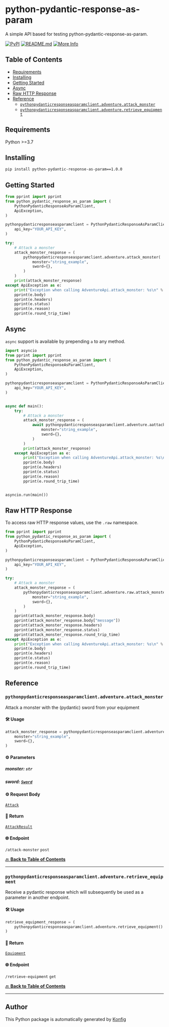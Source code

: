 # python-pydantic-response-as-param<a id="python-pydantic-response-as-param"></a>

A simple API based for testing python-pydantic-response-as-param.


[![PyPI](https://img.shields.io/badge/PyPI-v1.0.0-blue)](https://pypi.org/project/python-pydantic-response-as-param/1.0.0)
[![README.md](https://img.shields.io/badge/README-Click%20Here-green)](https://github.com/konfig-dev/konfig/tree/main/python#readme)
[![More Info](https://img.shields.io/badge/More%20Info-Click%20Here-orange)](http://example.com/support)

## Table of Contents<a id="table-of-contents"></a>

<!-- toc -->

- [Requirements](#requirements)
- [Installing](#installing)
- [Getting Started](#getting-started)
- [Async](#async)
- [Raw HTTP Response](#raw-http-response)
- [Reference](#reference)
  * [`pythonpydanticresponseasparamclient.adventure.attack_monster`](#pythonpydanticresponseasparamclientadventureattack_monster)
  * [`pythonpydanticresponseasparamclient.adventure.retrieve_equipment`](#pythonpydanticresponseasparamclientadventureretrieve_equipment)

<!-- tocstop -->

## Requirements<a id="requirements"></a>

Python >=3.7

## Installing<a id="installing"></a>

```sh
pip install python-pydantic-response-as-param==1.0.0
```

## Getting Started<a id="getting-started"></a>

```python
from pprint import pprint
from python_pydantic_response_as_param import (
    PythonPydanticResponseAsParamClient,
    ApiException,
)

pythonpydanticresponseasparamclient = PythonPydanticResponseAsParamClient(
    api_key="YOUR_API_KEY",
)

try:
    # Attack a monster
    attack_monster_response = (
        pythonpydanticresponseasparamclient.adventure.attack_monster(
            monster="string_example",
            sword={},
        )
    )
    print(attack_monster_response)
except ApiException as e:
    print("Exception when calling AdventureApi.attack_monster: %s\n" % e)
    pprint(e.body)
    pprint(e.headers)
    pprint(e.status)
    pprint(e.reason)
    pprint(e.round_trip_time)
```

## Async<a id="async"></a>

`async` support is available by prepending `a` to any method.

```python
import asyncio
from pprint import pprint
from python_pydantic_response_as_param import (
    PythonPydanticResponseAsParamClient,
    ApiException,
)

pythonpydanticresponseasparamclient = PythonPydanticResponseAsParamClient(
    api_key="YOUR_API_KEY",
)


async def main():
    try:
        # Attack a monster
        attack_monster_response = (
            await pythonpydanticresponseasparamclient.adventure.aattack_monster(
                monster="string_example",
                sword={},
            )
        )
        print(attack_monster_response)
    except ApiException as e:
        print("Exception when calling AdventureApi.attack_monster: %s\n" % e)
        pprint(e.body)
        pprint(e.headers)
        pprint(e.status)
        pprint(e.reason)
        pprint(e.round_trip_time)


asyncio.run(main())
```

## Raw HTTP Response<a id="raw-http-response"></a>

To access raw HTTP response values, use the `.raw` namespace.

```python
from pprint import pprint
from python_pydantic_response_as_param import (
    PythonPydanticResponseAsParamClient,
    ApiException,
)

pythonpydanticresponseasparamclient = PythonPydanticResponseAsParamClient(
    api_key="YOUR_API_KEY",
)

try:
    # Attack a monster
    attack_monster_response = (
        pythonpydanticresponseasparamclient.adventure.raw.attack_monster(
            monster="string_example",
            sword={},
        )
    )
    pprint(attack_monster_response.body)
    pprint(attack_monster_response.body["message"])
    pprint(attack_monster_response.headers)
    pprint(attack_monster_response.status)
    pprint(attack_monster_response.round_trip_time)
except ApiException as e:
    print("Exception when calling AdventureApi.attack_monster: %s\n" % e)
    pprint(e.body)
    pprint(e.headers)
    pprint(e.status)
    pprint(e.reason)
    pprint(e.round_trip_time)
```


## Reference<a id="reference"></a>
### `pythonpydanticresponseasparamclient.adventure.attack_monster`<a id="pythonpydanticresponseasparamclientadventureattack_monster"></a>

Attack a monster with the (pydantic) sword from your equipment

#### 🛠️ Usage<a id="🛠️-usage"></a>

```python
attack_monster_response = pythonpydanticresponseasparamclient.adventure.attack_monster(
    monster="string_example",
    sword={},
)
```

#### ⚙️ Parameters<a id="⚙️-parameters"></a>

##### monster: `str`<a id="monster-str"></a>

##### sword: [`Sword`](./python_pydantic_response_as_param/type/sword.py)<a id="sword-swordpython_pydantic_response_as_paramtypeswordpy"></a>


#### ⚙️ Request Body<a id="⚙️-request-body"></a>

[`Attack`](./python_pydantic_response_as_param/type/attack.py)
#### 🔄 Return<a id="🔄-return"></a>

[`AttackResult`](./python_pydantic_response_as_param/pydantic/attack_result.py)

#### 🌐 Endpoint<a id="🌐-endpoint"></a>

`/attack-monster` `post`

[🔙 **Back to Table of Contents**](#table-of-contents)

---

### `pythonpydanticresponseasparamclient.adventure.retrieve_equipment`<a id="pythonpydanticresponseasparamclientadventureretrieve_equipment"></a>

Receive a pydantic response which will subsequently be used as a parameter in another endpoint.

#### 🛠️ Usage<a id="🛠️-usage"></a>

```python
retrieve_equipment_response = (
    pythonpydanticresponseasparamclient.adventure.retrieve_equipment()
)
```

#### 🔄 Return<a id="🔄-return"></a>

[`Equipment`](./python_pydantic_response_as_param/pydantic/equipment.py)

#### 🌐 Endpoint<a id="🌐-endpoint"></a>

`/retrieve-equipment` `get`

[🔙 **Back to Table of Contents**](#table-of-contents)

---


## Author<a id="author"></a>
This Python package is automatically generated by [Konfig](https://konfigthis.com)
